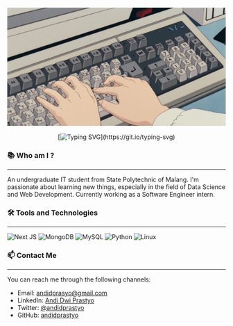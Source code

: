 <center>

![Keyboard](./Assets/keyboard.gif)

[![Typing SVG](https://readme-typing-svg.demolab.com?font=Fira+Code&pause=1000&color=F7F7F7&center=true&random=false&width=435&lines=Hello%2C+I'm+Andi.)](https://git.io/typing-svg)

</center>



### 📚 Who am I ?
<hr>

An undergraduate IT student from State Polytechnic of Malang. I'm passionate about learning new things, especially in the field of Data Science and Web Development. Currently working as a Software Engineer intern.

### 🛠️ Tools and Technologies
<hr>

![Next JS](https://img.shields.io/badge/next.js-000000?style=for-the-badge&logo=nextdotjs&logoColor=white)
![MongoDB](https://img.shields.io/badge/mongodb-47A248?style=for-the-badge&logo=mongodb&logoColor=white)
![MySQL](https://img.shields.io/badge/mysql-4479A1?style=for-the-badge&logo=mysql&logoColor=white)
![Python](https://img.shields.io/badge/python-3776AB?style=for-the-badge&logo=python&logoColor=white)
![Linux](https://img.shields.io/badge/linux-FCC624?style=for-the-badge&logo=linux&logoColor=white)



### 📫 Contact Me
<hr>

You can reach me through the following channels:

- Email: [andidprasyo@gmail.com](mailto:andidprasyo@gmail.com)
- LinkedIn: [Andi Dwi Prastyo](https://www.linkedin.com/in/andidprastyo)
- Twitter: [@andidprastyo](https://twitter.com/andidprastyo)
- GitHub: [andidprastyo](https://github.com/andidprastyo)